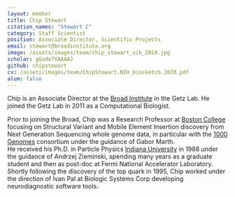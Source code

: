 ```yaml
---
layout: member
title: Chip Stewart
citation_names: "Stewart C"
category: Staff Scientist
position: Associate Director, Scientific Projects
email: stewart@broadinstitute.org
image: /assets/images/team/chip_stewart_vik_2018.jpg
scholar: gGode7YAAAAJ
github: chipstewart 
cv: /assets/images/team/ChipStewart.NIH_biosketch.2020.pdf
alum: false
---
```


Chip is an Associate Director at the [Broad Institute] in the Getz Lab.  He joined the Getz Lab in 2011 as a Computational Biologist. 

Prior to joining the Broad, Chip was a Research Professor at [Boston College] focusing on Structural Variant and Mobile Element Insertion discovery from Next Generation Sequencing whole genome data, in particular with the [1000 Genomes] consortium under the guidance of Gabor Marth.  
He received his Ph.D. in Particle Physics [Indiana University] in 1988 under the guidance of Andrzej Zieminski, spending many years as a graduate student and then as post-doc at Fermi National Accelerator Laboratory. Shortly following the discovery of the top quark in 1995, Chip worked under the direction of Ivan Pal at Biologic Systems Corp developing neurodiagnostic software tools. 

[Broad Institute]: http://www.broadinstitute.org
[Boston College]: https://www.bc.edu 
[1000 Genomes]: https://www.internationalgenome.org
[Indiana University]: http://physics.indiana.edu

